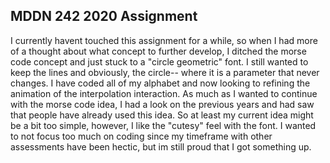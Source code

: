 ## MDDN 242 2020 Assignment

I currently havent touched this assignment for a while, so when I had more of a thought about what concept to further develop, I ditched the morse code concept and just stuck to a "circle geometric" font. I still wanted to keep the lines and obviously, the circle-- where it is a parameter that never changes. I have coded all of my alphabet and now looking to refining the animation of the interpolation interaction. As much as I wanted to continue with the morse code idea, I had a look on the previous years and had saw that people have already used this idea. So at least my current idea might be a bit too simple, however, I like the "cutesy" feel with the font. I wanted to not focus too much on coding since my timeframe with other assessments have been hectic, but im still proud that I got something up.
